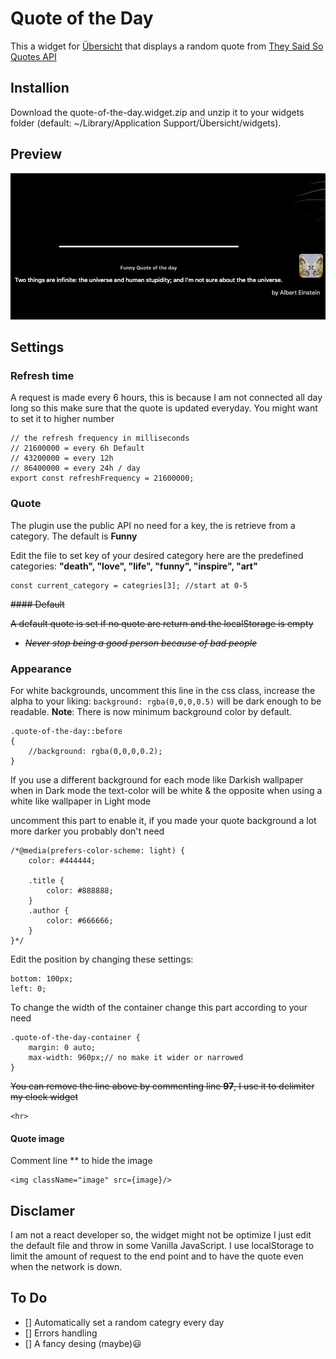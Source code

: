 # Quote of the Day

This a widget for [Übersicht](http://tracesof.net/uebersicht/) that displays a random quote from [They Said So Quotes API]()

## Installion

Download the quote-of-the-day.widget.zip and unzip it to your widgets folder (default: ~/Library/Application Support/Übersicht/widgets).

## Preview

![quote-of-the-day.widget preview](quote-of-the-day.png)

## Settings

### Refresh time

A request is made every 6 hours, this is because I am not connected all day long so this make sure that the quote is updated everyday. You might want to set it to higher number

	// the refresh frequency in milliseconds
	// 21600000 = every 6h Default
	// 43200000 = every 12h
	// 86400000 = every 24h / day
	export const refreshFrequency = 21600000;

### Quote

The plugin use the public API no need for a key, the is retrieve from a category. The default is **Funny**

Edit the file to set key of your desired category
here are the predefined categories: **"death", "love", "life", "funny", "inspire", "art"**
	
	const current_category = categries[3]; //start at 0-5
	
<s> #### Default</s>

<s>A default quote is set if no quote are return and the localStorage is empty</s>

- <s>*Never stop being a good person because of bad people*</s>

### Appearance

For white backgrounds, uncomment this line in the css class, increase the alpha to your liking:
```background: rgba(0,0,0,0.5)``` will be dark enough to be readable.
**Note**: There is now minimum background color by default.

	.quote-of-the-day::before 
	{
		//background: rgba(0,0,0,0.2);
	}
	
If you use a different background for each mode like Darkish wallpaper when in Dark mode the text-color will be white & the opposite when using a white like wallpaper in Light mode

uncomment this part to enable it, if you made your quote background a lot more darker you probably don't need
	
	/*@media(prefers-color-scheme: light) {
		color: #444444;
		
		.title {
			color: #888888;
		}
		.author {
			color: #666666;
		}
	}*/
Edit the position by changing these settings:
	
	bottom: 100px;
	left: 0;
	
To change the width of the container change this part according to your need

	.quote-of-the-day-container {
		margin: 0 auto;
		max-width: 960px;// no make it wider or narrowed
	}
	
<s>You can remove the line above by commenting line **97**, I use it to delimiter my clock widget</s>

	<hr>


#### Quote image

Comment line ** to hide the image

	<img className="image" src={image}/>
	
## Disclamer

I am not a react developer so, the widget might not be optimize I just edit the default file and throw in some Vanilla JavaScript.
I use localStorage to limit the amount of request to the end point and to have the quote even when the network is down.

## To Do

- [] Automatically set a random categry every day
- [] Errors handling
- [] A fancy desing (maybe)😃